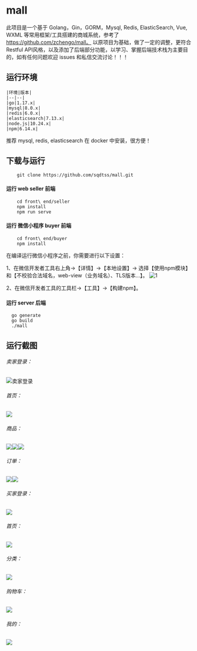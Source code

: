 # mall
此项目是一个基于 Golang，Gin，GORM，Mysql, Redis, ElasticSearch, Vue, WXML 等常用框架/工具搭建的商城系统，参考了 https://github.com/zchengo/mall。
以原项目为基础，做了一定的调整，更符合Restful API风格，以及添加了后端部分功能，以学习、掌握后端技术栈为主要目的，如有任何问题欢迎 issues 和私信交流讨论！！！
## 运行环境
    |环境|版本|
    |--|--|
    |go|1.17.x|
    |mysql|8.0.x|
    |redis|6.0.x|
    |elasticsearch|7.13.x|
    |node.js|10.24.x|
    |npm|6.14.x|

推荐 mysql, redis, elasticsearch 在 docker 中安装，很方便！

## 下载与运行
```shell
    git clone https://github.com/sqdtss/mall.git
```
#### 运行 web seller 前端
```shell
    cd front\ end/seller
    npm install
    npm run serve
```

#### 运行 微信小程序 buyer 前端
```shell
    cd front\ end/buyer
    npm install
```
在编译运行微信小程序之前，你需要进行以下设置：

1、在微信开发者工具右上角->【详情】->【本地设置】-> 选择【使用npm模块】和【不校验合法域名，web-view（业务域名）、TLS版本...】。
![1](readme/wx_setting.png)

2、在微信开发者工具的工具栏->【工具】->【构建npm】。

#### 运行 server 后端
```shell
  go generate
  go build
  ./mall
```

## 运行截图
###### 卖家登录： 
![卖家登录](readme/seller_login.png)
###### 首页： 
![](readme/seller_index.png)
###### 商品： 
![](readme/product_list.png)![](readme/product_add.png)![](readme/seller_category.png)
###### 订单： 
![](readme/order_list.png)![](readme/order_set.png)
###### 买家登录：
![](readme/buyer_login.png)
###### 首页： 
![](readme/buyer_index.png)
###### 分类：
![](readme/buyer_category.png)
###### 购物车：
![](readme/buyer_category.png)
###### 我的：
![](readme/buyer_mine.png)